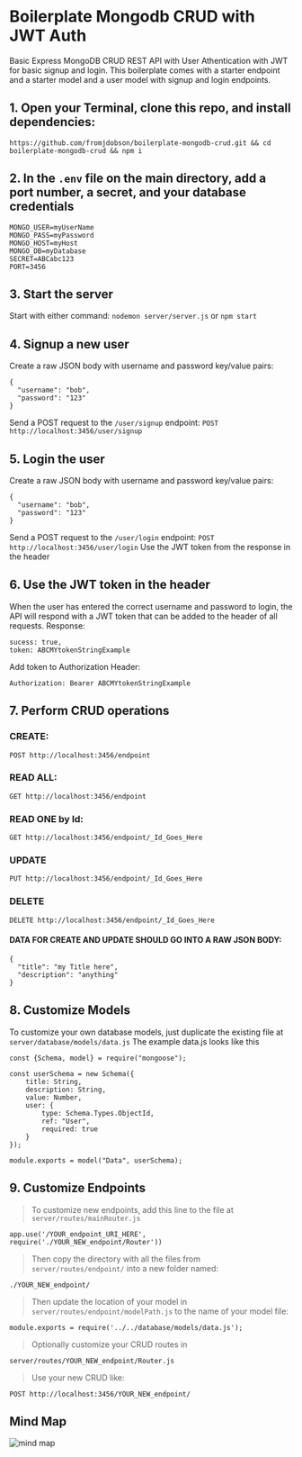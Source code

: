 # Boilerplate Mongodb CRUD with JWT Auth
Basic Express MongoDB CRUD REST API with User Athentication with JWT for basic signup and login. This boilerplate comes with a starter endpoint and a starter model and a user model with signup and login endpoints.

## 1. Open your Terminal, clone this repo, and install dependencies:
```https://github.com/fromjdobson/boilerplate-mongodb-crud.git && cd boilerplate-mongodb-crud && npm i```

## 2. In the `.env` file on the main directory, add a port number, a secret, and your database credentials
```
MONGO_USER=myUserName
MONGO_PASS=myPassword
MONGO_HOST=myHost
MONGO_DB=myDatabase
SECRET=ABCabc123
PORT=3456
```
## 3. Start the server
Start with either command:
 ```nodemon server/server.js```
 or
 ```npm start```
## 4. Signup a new user
Create a raw JSON body with username and password key/value pairs:
```
{
  "username": "bob",
  "password": "123"
}
```
Send a POST request to the `/user/signup` endpoint:
```POST http://localhost:3456/user/signup```
## 5. Login the user
Create a raw JSON body with username and password key/value pairs:
```
{
  "username": "bob",
  "password": "123"
}
```
Send a POST request to the `/user/login` endpoint:
```POST http://localhost:3456/user/login```
Use the JWT token from the response in the header

## 6. Use the JWT token in the header
When the user has entered the correct username and password to login, the API will respond with a JWT token that can be added to the header of all requests.
Response:
```
sucess: true,
token: ABCMYtokenStringExample
```
Add token to Authorization Header:
```
Authorization: Bearer ABCMYtokenStringExample
```
## 7. Perform CRUD operations
### CREATE:

 ```POST http://localhost:3456/endpoint```
 
### READ ALL:

 ```GET http://localhost:3456/endpoint```
 
### READ ONE by Id:

 ```GET http://localhost:3456/endpoint/_Id_Goes_Here```
### UPDATE
 ```PUT http://localhost:3456/endpoint/_Id_Goes_Here```
### DELETE
 ```DELETE http://localhost:3456/endpoint/_Id_Goes_Here```

#### DATA FOR CREATE AND UPDATE SHOULD GO INTO A RAW JSON BODY:
```
{
  "title": "my Title here",
  "description": "anything"
}
```

## 8. Customize Models
To customize your own database models, just duplicate the existing file at `server/database/models/data.js`
The example data.js looks like this
```
const {Schema, model} = require("mongoose");

const userSchema = new Schema({  
    title: String,
    description: String,
    value: Number,
    user: {
        type: Schema.Types.ObjectId,
        ref: "User",
        required: true
    }
});

module.exports = model("Data", userSchema);
```
## 9. Customize Endpoints
> To customize new endpoints, add this line to the file at `server/routes/mainRouter.js`
```
app.use('/YOUR_endpoint_URI_HERE', require('./YOUR_NEW_endpoint/Router'))
```
> Then copy the directory with all the files from ```server/routes/endpoint/``` into a new folder named: 
```
./YOUR_NEW_endpoint/
```
> Then update the location of your model in `server/routes/endpoint/modelPath.js` to the name of your model file:
```
module.exports = require('../../database/models/data.js');
```
> Optionally customize your CRUD routes in 
```
server/routes/YOUR_NEW_endpoint/Router.js
```
> Use your new CRUD like:
```
POST http://localhost:3456/YOUR_NEW_endpoint/
```
## Mind Map

![mind map](https://github.com/fromjdobson/boilerplate-mongodb-crud/blob/master/mindmap.png)
